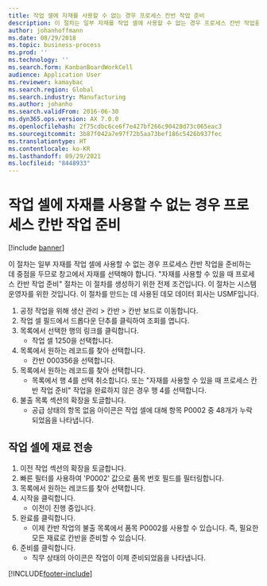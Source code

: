```yaml
---
title: 작업 셀에 자재를 사용할 수 없는 경우 프로세스 칸반 작업 준비
description: 이 절차는 일부 자재를 작업 셀에 사용할 수 없는 경우 프로세스 칸반 작업을 준비하는 데 중점을 두므로 창고에서 자재를 선택해야 합니다.
author: johanhoffmann
ms.date: 08/29/2018
ms.topic: business-process
ms.prod: ''
ms.technology: ''
ms.search.form: KanbanBoardWorkCell
audience: Application User
ms.reviewer: kamaybac
ms.search.region: Global
ms.search.industry: Manufacturing
ms.author: johanho
ms.search.validFrom: 2016-06-30
ms.dyn365.ops.version: AX 7.0.0
ms.openlocfilehash: 2f75cdbc6ce6f7e427bf266c90428d73c065eac3
ms.sourcegitcommit: 3b87f042a7e97f72b5aa73bef186c5426b937fec
ms.translationtype: HT
ms.contentlocale: ko-KR
ms.lasthandoff: 09/29/2021
ms.locfileid: "8448933"
---
```

# <a name="prepare-a-process-kanban-job-when-materials-are-not-available-for-the-work-cell"></a>작업 셀에 자재를 사용할 수 없는 경우 프로세스 칸반 작업 준비

[!include [banner](../../includes/banner.md)]

이 절차는 일부 자재를 작업 셀에 사용할 수 없는 경우 프로세스 칸반 작업을 준비하는 데 중점을 두므로 창고에서 자재를 선택해야 합니다. "자재를 사용할 수 있을 때 프로세스 칸반 작업 준비" 절차는 이 절차를 생성하기 위한 전제 조건입니다. 이 절차는 시스템 운영자를 위한 것입니다. 이 절차를 만드는 데 사용된 데모 데이터 회사는 USMF입니다.

1. 공정 작업을 위해 생산 관리 > 칸반 > 칸반 보드로 이동합니다.
2. 작업 셀 필드에서 드롭다운 단추를 클릭하여 조회를 엽니다.
3. 목록에서 선택한 행의 링크를 클릭합니다.
    * 작업 셀 1250을 선택합니다.  
4. 목록에서 원하는 레코드를 찾아 선택합니다.
    * 칸반 000356을 선택합니다.  
5. 목록에서 원하는 레코드를 찾아 선택합니다.
    * 목록에서 행 4를 선택 취소합니다. 또는 "자재를 사용할 수 있을 때 프로세스 칸반 작업 준비" 작업을 완료하지 않은 경우 행 4를 선택합니다.  
6. 불출 목록 섹션의 확장을 토글합니다.
    * 공급 상태의 항목 없음 아이콘은 작업 셀에 대해 항목 P0002 중 48개가 누락되었음을 나타냅니다.  

## <a name="transfer-materials-to-work-cell"></a>작업 셀에 재료 전송
1. 이전 작업 섹션의 확장을 토글합니다.
2. 빠른 필터를 사용하여 'P0002' 값으로 품목 번호 필드를 필터링합니다.
3. 목록에서 원하는 레코드를 찾아 선택합니다.
4. 시작을 클릭합니다.
    * 이전이 진행 중입니다.  
5. 완료를 클릭합니다.
    * 이제 칸반 작업의 불출 목록에서 품목 P0002를 사용할 수 있습니다. 즉, 필요한 모든 재료로 칸반을 준비할 수 있습니다.  
6. 준비를 클릭합니다.
    * 직무 상태의 아이콘은 작업이 이제 준비되었음을 나타냅니다.  



[!INCLUDE[footer-include](../../../includes/footer-banner.md)]